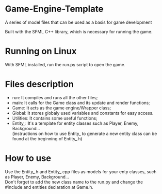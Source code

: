 # Game-Engine-Template
A series of model files that can be used as a basis for game development

Built with the SFML C++ library, which is necessary for running the game.

# Running on Linux
With SFML installed, run the run.py script to open the game.

# Files description
- run: It compiles and runs all the other files;
- main: It calls for the Game class and its update and render functions;
- Game: It acts as the game engine/Wrapper class;
- Global: It stores globaly used variables and constants for easy access.
- Utilities: It contains some useful functions;
- Entity_: It's a template for entity classes such as Player, Enemy, Background...<br/>
(instructions on how to use Entity_ to generate a new entity class can be found at the beginning of Entity_.h)

# How to use
Use the Entity_.h and Entity_.cpp files as models for your enty classes, such as Player, Enemy, Background...<br/>
Don't forget to add the new class name to the run.py and change the #include and entities declaration at Game.h.
 
